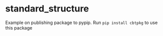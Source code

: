 # standard_structure

Example on publishing package to pypip. Run `pip install cbtpkg` to use this package

